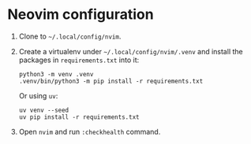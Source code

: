 # Neovim configuration

1. Clone to `~/.local/config/nvim`.
2. Create a virtualenv under `~/.local/config/nvim/.venv` and install the
   packages in `requirements.txt` into it:

   ```
   python3 -m venv .venv
   .venv/bin/python3 -m pip install -r requirements.txt
   ```

   Or using `uv`:

   ```
   uv venv --seed
   uv pip install -r requirements.txt
   ```
3. Open `nvim` and run `:checkhealth` command.
